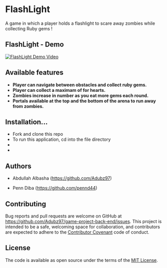 
# FlashLight
A game in which a player holds a flashlight to scare away zombies while collecting Ruby gems !

## FlashLight - Demo
[![FlashLight Demo Video](https://img.youtube.com/vi/hvUnfy2FNpA/0.jpg)](https://youtu.be/hvUnfy2FNpA)

## Available features
 - **Player can navigate between obstacles and collect ruby gems.**
 - **Player can collect a maximam of for hearts.**
 - **Zombies increase in number as you eat more gems each round.**
 - **Portals available at the top and the bottom of the arena to run away from zombies.**

## Installation...
- Fork and clone this repo
- To run this application, cd into the file directory
 -
 -

## Authors
- Abdullah Albasha (https://github.com/Adubz97)

- Penn Diba (https://github.com/pennd44)

## Contributing
Bug reports and pull requests are welcome on GitHub at https://github.com/Adubz97/game-project-back-end/issues. This project is intended to be a safe, welcoming space for collaboration, and contributors are expected to adhere to the [Contributor Covenant](http://contributor-covenant.org) code of conduct.

## License 
The code is available as open source under the terms of the [MIT License](https://opensource.org/licenses/MIT).
